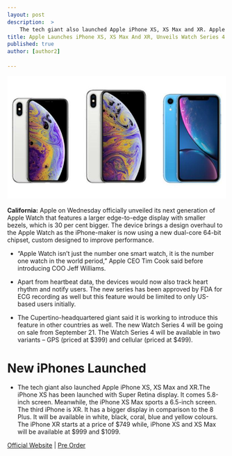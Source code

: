 ```yaml
---
layout: post
description:  >
    The tech giant also launched Apple iPhone XS, XS Max and XR. Apple officially unveiled its next generation of Apple Watch.
title: Apple Launches iPhone XS, XS Max And XR, Unveils Watch Series 4
published: true
author: [author2]

---
```


![Apple](/assets/img/blog/aixp.jpg)

**California:** Apple on Wednesday officially unveiled its next generation of Apple Watch that features a larger edge-to-edge display with smaller bezels, which is 30 per cent bigger. The device brings a design overhaul to the Apple Watch as the iPhone-maker is now using a new dual-core 64-bit chipset, custom designed to improve performance.

* “Apple Watch isn’t just the number one smart watch, it is the number one watch in the world period,” Apple CEO Tim Cook said before introducing COO Jeff Williams.

* Apart from heartbeat data, the devices would now also track heart rhythm and notify users. The new series has been approved by FDA for ECG recording as well but this feature would be limited to only US-based users initially.

* The Cupertino-headquartered giant said it is working to introduce this feature in other countries as well. The new Watch Series 4 will be going on sale from September 21. The Watch Series 4 will be available in two variants – GPS (priced at $399) and cellular (priced at $499).

# New iPhones Launched

* The tech giant also launched Apple iPhone XS, XS Max and XR.The iPhone XS has been launched with Super Retina display. It comes 5.8-inch screen. Meanwhile, the iPhone XS Max sports a 6.5-inch screen. The third iPhone is XR. It has a bigger display in comparison to the 8 Plus. It will be available in white, black, coral, blue and yellow colours. The iPhone XR starts at a price of $749 while, iPhone XS and XS Max will be available at $999 and $1099.

[Official Website](https://www.apple.com/iphone-xs/) | [Pre Order](https://www.apple.com/us/shop/goto/buy_iphone/iphone_xs)

